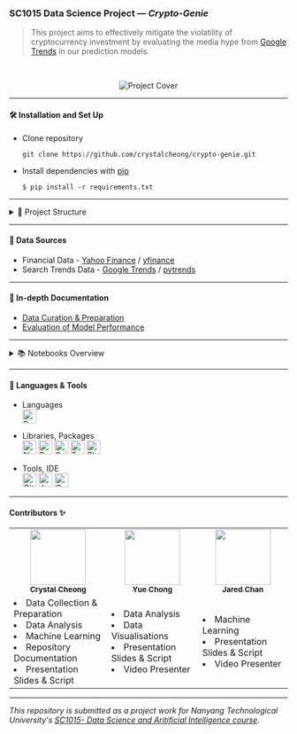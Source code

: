 ### SC1015 Data Science Project — *Crypto-Genie*

> This project aims to effectively mitigate the violatility of cryptocurrency investment by evaluating the media hype from <a href="https://trends.google.com/trends/?geo=SG" target="_blank">Google Trends</a> in our prediction models.

<br/>

<p align="center">
  <img src="https://user-images.githubusercontent.com/65748007/164874137-06790bfc-6efe-4bd2-82df-29632665f7a3.png" alt="Project Cover"/>
</p>

---

#### 🛠️ Installation and Set Up

  - Clone repository
    ```
    git clone https://github.com/crystalcheong/crypto-genie.git
    ```

  - Install dependencies with [pip](https://pip.pypa.io/en/stable/)
    ```
    $ pip install -r requirements.txt
    ```

---

<details>
<summary>📂 Project Structure</summary>
<br/>
  
```
📦crypto-genie
 ┣ 📂data
 ┃ ┣ 📂searchTrends
 ┃ ┣ 📜BTC-SearchTrend.csv
 ┃ ┗ 📜README.md
 ┣ 📂metrics
 ┃ ┣ 📜README.md
 ┣ 📂models
 ┣ 📜0_DataScraper.ipynb
 ┣ 📜1_DataAnalysis.ipynb
 ┣ 📜2_UnivariateForecast.ipynb
 ┣ 📜3_MultivariateForecast.ipynb
 ┣ 📜README.md
 ┗ 📜requirements.txt
 ```


 [`/data`](./data) - stores all the collected data to be utilized <br/>
 [`/metrics`](./metrics) - contains the exported measurement of accuracy & efficacy<br/> 
 [`/models`](./models) - contains the exported pre-trained models<br/>

 </details>

---

#### 📑 Data Sources
- Financial Data - <a href="https://sg.finance.yahoo.com/cryptocurrencies/" target="_blank">Yahoo Finance</a> / <a href="https://pypi.org/project/yfinance/" target="_blank">yfinance</a>
- Search Trends Data - <a href="https://trends.google.com/trends/?geo=SG" target="_blank">Google Trends</a> / <a href="https://pypi.org/project/pytrends/" target="_blank">pytrends</a>


---

#### 🧭 In-depth Documentation
- [Data Curation & Preparation](./data/README.md)
- [Evaluation of Model Performance](./metrics/README.md)

---

<details>
<summary>📚 Notebooks Overview</summary>
<br/>
  
*Each notebook is prefixed with the chronological order of the analysis pipeline and can be executed as a standalone.*
<br/>

- [Data Scraper](./0_DataScraper.ipynb)

  > - Retrieves stock information on <a href="https://sg.finance.yahoo.com/quote/BTC-USD/" target="_blank">Bitcoin (BTC-USD)</a> from <a href="https://sg.finance.yahoo.com/cryptocurrencies/" target="_blank">Yahoo Finance</a>
  > - Annual archive of <a href="https://trends.google.com/trends/?geo=SG" target="_blank">Google Search Trends</a> using the <a href="https://pypi.org/project/pytrends/" target="_blank">pytrends</a> package 
  > - Generate and export [BTC-SearchTrend.csv](./data/BTC-SearchTrend.csv) from the successful merger of above-mentioned datasets

- [Data Analysis](./1_DataAnalysis.ipynb)

  > - Displays dataset overview and checks for any null values
  > - Exploratory data analysis on the [BTC-SearchTrend.csv](./data/BTC-SearchTrend.csv) dataset

- [Univariate Forecast](./2_UnivariateForecast.ipynb)

  > - Utilises **one** stock ticker variable [(OPEN / CLOSE / HIGH / LOW)](./data/README.md) as the model data
  > - Initialise, train and predict <a href="https://sg.finance.yahoo.com/quote/BTC-USD/" target="_blank">Bitcoin (BTC-USD)</a> valuation with the following machine learning model(s):
  >   - Rolling-Forecast ARIMA
  >   - XGBRegressor
  >   - LSTM
  > - Summarises and compares the performance of all previously ran models

- [Multivariate Forecast](./3_MultivariateForecast.ipynb)

  > - Utilises **all** stock ticker and search trend variables as the model data
  > - Initialise, train and predict <a href="https://sg.finance.yahoo.com/quote/BTC-USD/" target="_blank">Bitcoin (BTC-USD)</a> valuation with the following machine learning model(s):
  >   - LSTM
  > - Summarises and compares the performance of all previously ran models

</details>

---
####  🧰 Languages & Tools
- Languages <br/>
  <img alt="Python" src="https://img.shields.io/badge/Python-FFD43B?style=for-the-badge&logo=python&logoColor=blue" height="25"/>


- Libraries, Packages <br/>
  <img alt="Numpy" src="https://img.shields.io/badge/Numpy-777BB4?style=for-the-badge&logo=numpy&logoColor=white" height="25"/>
  <img alt="Pandas" src="https://img.shields.io/badge/Pandas-2C2D72?style=for-the-badge&logo=pandas&logoColor=white" height="25"/>
  <img alt="Scikit Learn" src="https://img.shields.io/badge/scikit_learn-F7931E?style=for-the-badge&logo=scikit-learn&logoColor=white" height="25"/>
  <img alt="TensorFlow" src="https://img.shields.io/badge/TensorFlow-FF6F00?style=for-the-badge&logo=TensorFlow&logoColor=white" height="25"/>
  <img alt="Plotly" src="https://img.shields.io/badge/Plotly-239120?style=for-the-badge&logo=plotly&logoColor=white" height="25"/>

- Tools, IDE <br/>
  <img alt="Github" src="https://img.shields.io/badge/GitHub-100000?style=for-the-badge&logo=github&logoColor=white" height="25"/>
  <img alt="Jupyter" src="https://img.shields.io/badge/Jupyter-F37626.svg?&style=for-the-badge&logo=Jupyter&logoColor=white" height="25"/>
  <img alt="Google Colab" src="https://img.shields.io/badge/Colab-F9AB00?style=for-the-badge&logo=googlecolab&color=525252" height="25"/>

---

#### Contributors ✨

<table>
  <tr>
    <td align="center"><a href="https://github.com/crystalcheong"  target="_blank"><img src="https://avatars.githubusercontent.com/u/65748007?v=4?s=100" width="100px;" alt=""/><br /><sub><b>Crystal Cheong</b></sub></a><br /></td>
    <td align="center"><a href="https://github.com/AmosChong20" target="_blank"><img src="https://avatars.githubusercontent.com/u/95435362?v=4?s=100" width="100px;" alt=""/><br /><sub><b>Yue Chong</b></sub></a><br /></td>
    <td align="center"><a href="https://github.com/Jared7333" target="_blank"><img src="https://avatars.githubusercontent.com/u/104131548?v=4?s=100" width="100px;" alt=""/><br /><sub><b>Jared Chan</b></sub></a><br /></td>
  </tr>
  <tr>
    <td>
      <li>Data Collection & Preparation</li>
      <li>Data Analysis</li>
      <li>Machine Learning</li>
      <li>Repository Documentation</li>
      <li>Presentation Slides & Script</li>
    </td>
    <td>
      <li>Data Analysis</li>
      <li>Data Visualisations</li>
      <li>Presentation Slides & Script</li>
      <li>Video Presenter</li>
    </td>
      <td>
      <li>Machine Learning</li>
      <li>Presentation Slides & Script</li>
      <li>Video Presenter</li>
    </td>
  </tr>
</table>

---

*This repository is submitted as a project work for Nanyang Technological University's [SC1015- Data Science and Aritificial Intelligence course](https://www.ntu.edu.sg/docs/librariesprovider124/economics-and-data-science/sc1015-introduction-to-data-science-ai.pdf?Status=Master&sfvrsn=b6e8f226_4).*

